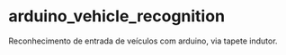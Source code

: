 # arduino_vehicle_recognition
Reconhecimento de entrada de veículos com arduino, via tapete indutor.
